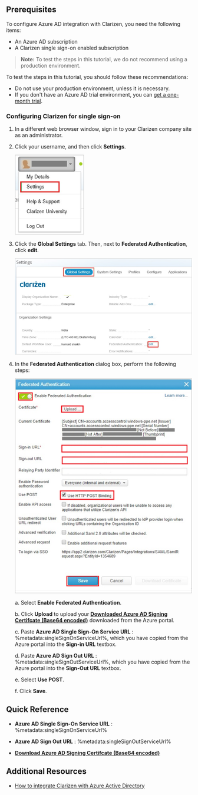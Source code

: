 ## Prerequisites

To configure Azure AD integration with Clarizen, you need the following items:

- An Azure AD subscription
- A Clarizen single sign-on enabled subscription

> **Note:**
> To test the steps in this tutorial, we do not recommend using a production environment.

To test the steps in this tutorial, you should follow these recommendations:

- Do not use your production environment, unless it is necessary.
- If you don't have an Azure AD trial environment, you can [get a one-month trial](https://azure.microsoft.com/pricing/free-trial/).

### Configuring Clarizen for single sign-on

1. In a different web browser window, sign in to your Clarizen company site as an administrator.

2. Click your username, and then click **Settings**.

	![Clicking "Settings" under your username](./media/tutorial_clarizen_001.png "Settings")

3. Click the **Global Settings** tab. Then, next to **Federated Authentication**, click **edit**.

	!["Global Settings" tab](./media/tutorial_clarizen_002.png "Global Settings")

4. In the **Federated Authentication** dialog box, perform the following steps:

	!["Federated Authentication" dialog box](./media/tutorial_clarizen_003.png "Federated Authentication")

	a. Select **Enable Federated Authentication**.

	b. Click **Upload** to upload your **[Downloaded Azure AD Signing Certifcate (Base64 encoded)](%metadata:certificateDownloadBase64Url%)** downloaded from the Azure portal.

	c. Paste **Azure AD Single Sign-On Service URL** : %metadata:singleSignOnServiceUrl%, which you have copied from the Azure portal into the **Sign-in URL** textbox.

	d. Paste **Azure AD Sign Out URL** : %metadata:singleSignOutServiceUrl%, which you have copied from the Azure portal into the **Sign-Out URL** textbox. 
	
	e. Select **Use POST**.

	f. Click **Save**.

## Quick Reference

* **Azure AD Single Sign-On Service URL** : %metadata:singleSignOnServiceUrl%

* **Azure AD Sign Out URL** : %metadata:singleSignOutServiceUrl%

* **[Download Azure AD Signing Certifcate (Base64 encoded)](%metadata:certificateDownloadBase64Url%)**

## Additional Resources

* [How to integrate Clarizen with Azure Active Directory](https://docs.microsoft.com/azure/active-directory/active-directory-saas-clarizen-tutorial)
